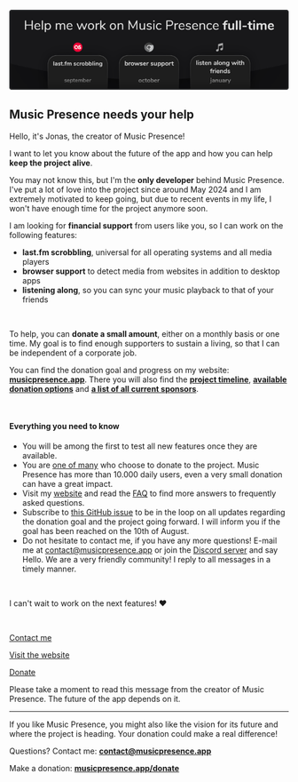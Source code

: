 ![](./banner/en/image.png)

## Music Presence needs your help

Hello, it's Jonas, the creator of Music Presence!

I want to let you know about the future of the app
and how you can help **keep the project alive**.

You may not know this, but I'm the **only developer**
behind Music Presence. I've put a lot of love into the project
since around May 2024
and I am extremely motivated to keep going,
but due to recent events in my life,
I won't have enough time for the project anymore soon.

I am looking for **financial support** from users like you,
so I can work on the following features:

- **last.fm scrobbling**, universal for all operating systems and all media players
- **browser support** to detect media from websites in addition to desktop apps
- **listening along**, so you can sync your music playback to that of your friends

&nbsp;

To help, you can **donate a small amount**,
either on a monthly basis or one time.
My goal is to find enough supporters to sustain a living,
so that I can be independent of a corporate job.

You can find the donation goal and progress on my website:
[**musicpresence.app**](https://musicpresence.app?utm_source=app&utm_medium=news).
There you will also find the
[**project timeline**](https://musicpresence.app?utm_source=app&utm_medium=news#timeline),
[**available donation options**](https://musicpresence.app/donate?utm_source=app&utm_medium=news) and
[**a list of all current sponsors**](https://musicpresence.app/sponsors?utm_source=app&utm_medium=news).

&nbsp;

#### Everything you need to know

- You will be among the first to test all new features once they are available.
- You are [one of many](https://musicpresence.app/sponsors?utm_source=app&utm_medium=news)
who choose to donate to the project. Music Presence has more than 10.000&nbsp;daily&nbsp;users,
even a very small donation can have a great impact.
- Visit my [website](https://musicpresence.app?utm_source=app&utm_medium=news)
and read the [FAQ](https://musicpresence.app/donate?utm_source=app&utm_medium=news#faq)
to find more answers to frequently asked questions.
- Subscribe to [this GitHub issue](https://github.com/ungive/discord-music-presence/issues/344)
to be in the loop on all updates regarding the donation goal
and the project going forward.
I will inform you if the goal has been reached on the 10th of August.
- Do not hesitate to contact me, if you have any more questions!
E-mail me at [contact@musicpresence.app](mailto:contact@musicpresence.app)
or join the [Discord server](https://discord.gg/GemxJsWKMD)
and say Hello. We are a very friendly community!
I reply to all messages in a timely manner.

&nbsp;

I can't wait to work on the next features! ❤️

&nbsp;

<!-- button aside -->
[Contact me](mailto:contact@musicpresence.app)

<!-- button -->
[Visit the website](https://musicpresence.app?utm_source=app&utm_medium=news)

<!-- button -->
[Donate](https://musicpresence.app/donate?utm_source=app&utm_medium=news)

<!-- urgent -->
Please take a moment to read this message
from the creator of Music Presence.
The future of the app depends on it.

---

If you like Music Presence,
you might also like the vision for its future
and where the project is heading.
Your donation could make a real difference!

Questions? Contact me: [**contact@musicpresence.app**](mailto:contact@musicpresence.app)

Make a donation: [**musicpresence.app/donate**](https://musicpresence.app/donate?utm_source=app&utm_medium=news&utm_content=cancel-dialog)
